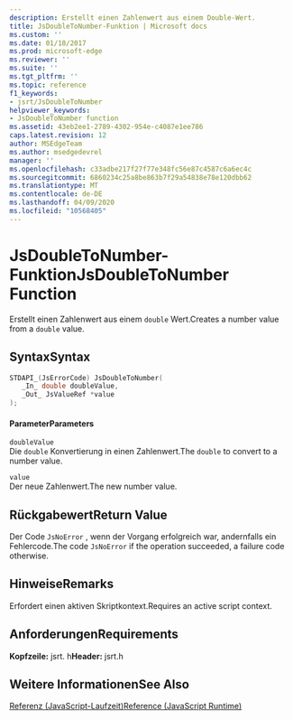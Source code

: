 ```yaml
---
description: Erstellt einen Zahlenwert aus einem Double-Wert.
title: JsDoubleToNumber-Funktion | Microsoft docs
ms.custom: ''
ms.date: 01/18/2017
ms.prod: microsoft-edge
ms.reviewer: ''
ms.suite: ''
ms.tgt_pltfrm: ''
ms.topic: reference
f1_keywords:
- jsrt/JsDoubleToNumber
helpviewer_keywords:
- JsDoubleToNumber function
ms.assetid: 43eb2ee1-2789-4302-954e-c4087e1ee786
caps.latest.revision: 12
author: MSEdgeTeam
ms.author: msedgedevrel
manager: ''
ms.openlocfilehash: c33adbe217f27f77e348fc56e87c4587c6a6ec4c
ms.sourcegitcommit: 6860234c25a8be863b7f29a54838e78e120dbb62
ms.translationtype: MT
ms.contentlocale: de-DE
ms.lasthandoff: 04/09/2020
ms.locfileid: "10568405"
---
```

# <span data-ttu-id="4a4a5-103">JsDoubleToNumber-Funktion</span><span class="sxs-lookup"><span data-stu-id="4a4a5-103">JsDoubleToNumber Function</span></span>
<span data-ttu-id="4a4a5-104">Erstellt einen Zahlenwert aus einem `double` Wert.</span><span class="sxs-lookup"><span data-stu-id="4a4a5-104">Creates a number value from a `double` value.</span></span>  
  
## <span data-ttu-id="4a4a5-105">Syntax</span><span class="sxs-lookup"><span data-stu-id="4a4a5-105">Syntax</span></span>  
  
```cpp  
STDAPI_(JsErrorCode) JsDoubleToNumber(  
   _In_ double doubleValue,  
   _Out_ JsValueRef *value  
);  
```  
  
#### <span data-ttu-id="4a4a5-106">Parameter</span><span class="sxs-lookup"><span data-stu-id="4a4a5-106">Parameters</span></span>  
 `doubleValue`  
 <span data-ttu-id="4a4a5-107">Die `double` Konvertierung in einen Zahlenwert.</span><span class="sxs-lookup"><span data-stu-id="4a4a5-107">The `double` to convert to a number value.</span></span>  
  
 `value`  
 <span data-ttu-id="4a4a5-108">Der neue Zahlenwert.</span><span class="sxs-lookup"><span data-stu-id="4a4a5-108">The new number value.</span></span>  
  
## <span data-ttu-id="4a4a5-109">Rückgabewert</span><span class="sxs-lookup"><span data-stu-id="4a4a5-109">Return Value</span></span>  
 <span data-ttu-id="4a4a5-110">Der Code `JsNoError` , wenn der Vorgang erfolgreich war, andernfalls ein Fehlercode.</span><span class="sxs-lookup"><span data-stu-id="4a4a5-110">The code `JsNoError` if the operation succeeded, a failure code otherwise.</span></span>  
  
## <span data-ttu-id="4a4a5-111">Hinweise</span><span class="sxs-lookup"><span data-stu-id="4a4a5-111">Remarks</span></span>  
 <span data-ttu-id="4a4a5-112">Erfordert einen aktiven Skriptkontext.</span><span class="sxs-lookup"><span data-stu-id="4a4a5-112">Requires an active script context.</span></span>  
  
## <span data-ttu-id="4a4a5-113">Anforderungen</span><span class="sxs-lookup"><span data-stu-id="4a4a5-113">Requirements</span></span>  
 <span data-ttu-id="4a4a5-114">**Kopfzeile:** jsrt. h</span><span class="sxs-lookup"><span data-stu-id="4a4a5-114">**Header:** jsrt.h</span></span>  
  
## <span data-ttu-id="4a4a5-115">Weitere Informationen</span><span class="sxs-lookup"><span data-stu-id="4a4a5-115">See Also</span></span>  
 [<span data-ttu-id="4a4a5-116">Referenz (JavaScript-Laufzeit)</span><span class="sxs-lookup"><span data-stu-id="4a4a5-116">Reference (JavaScript Runtime)</span></span>](../chakra-hosting/reference-javascript-runtime.md)